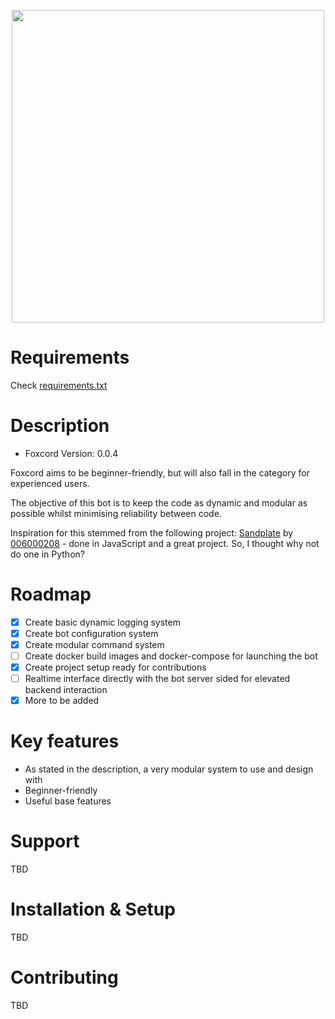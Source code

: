 <p align="center">
<img src="https://i.imgur.com/DGLrWwX.png/" height="500" width="500" >
</p>

# Requirements
Check [requirements.txt](https://github.com/Atomic-Molecule/foxcord/blob/main-(stable)/requirements.txt)


# Description
- Foxcord Version: 0.0.4

Foxcord aims to be beginner-friendly, but will also fall in the category for experienced users. 

The objective of this bot is to keep the code as dynamic and modular as possible whilst minimising reliability between code.

Inspiration for this stemmed from the following project: [Sandplate](https://github.com/06000208/sandplate) by [006000208](https://github.com/06000208) - done in JavaScript and a great project. So, I thought why not do one in Python?

# Roadmap
 * [x] Create basic dynamic logging system
 * [x] Create bot configuration system
 * [x] Create modular command system
 * [ ] Create docker build images and docker-compose for launching the bot
 * [x] Create project setup ready for contributions
 * [ ] Realtime interface directly with the bot server sided for elevated backend interaction
 * [x] More to be added

# Key features
- As stated in the description, a very modular system to use and design with
- Beginner-friendly
- Useful base features

# Support
TBD

# Installation & Setup
TBD

# Contributing
TBD
